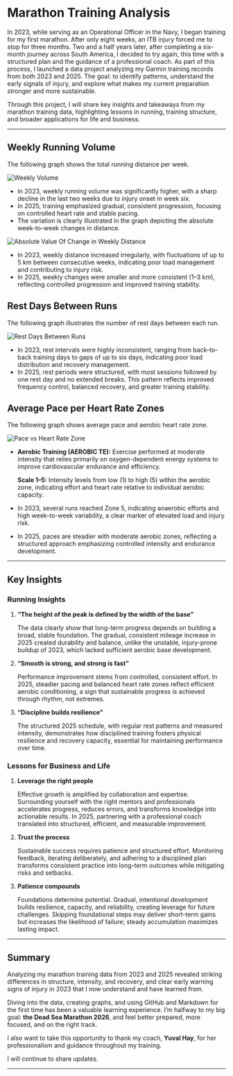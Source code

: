 
# Marathon Training Analysis

In 2023, while serving as an Operational Officer in the Navy, I began training for my first marathon. 
After only eight weeks, an ITB injury forced me to stop for three months.
Two and a half years later, after completing a six-month journey across South America, I decided to try again, this time with a structured plan and the guidance of a professional coach.
As part of this process, I launched a data project analyzing my Garmin training records from both 2023 and 2025. The goal: to identify patterns, understand the early signals of injury, and explore what makes my current preparation stronger and more sustainable.

Through this project, I will share key insights and takeaways from my marathon training data, highlighting lessons in running, training structure, and broader applications for life and business.

---

##  Weekly Running Volume
The following graph shows the total running distance per week.

![Weekly Volume](https://github.com/user-attachments/assets/10ca4834-0a9b-40bf-bb52-4cf61964765e)

- In 2023, weekly running volume was significantly higher, with a sharp decline in the last two weeks due to injury onset in week six.
- In 2025, training emphasized gradual, consistent progression, focusing on controlled heart rate and stable pacing.
- The variation is clearly illustrated in the graph depicting the absolute week-to-week changes in distance.

![Absolute Value Of Change in Weekly Distance](https://github.com/user-attachments/assets/aadbb38b-45d7-42fe-8870-e96a1b9fa7a7)

- In 2023, weekly distance increased irregularly, with fluctuations of up to 5 km between consecutive weeks, indicating poor load management and contributing to injury risk.
- In 2025, weekly changes were smaller and more consistent (1–3 km), reflecting controlled progression and improved training stability.

##  Rest Days Between Runs
The following graph illustrates the number of rest days between each run.

![Rest Days Between Runs](https://github.com/user-attachments/assets/b9b069ce-7176-4dd5-af73-e597b1bc5f06)


- In 2023, rest intervals were highly inconsistent, ranging from back-to-back training days to gaps of up to six days, indicating poor load distribution and recovery management.
- In 2025, rest periods were structured, with most sessions followed by one rest day and no extended breaks. This pattern reflects improved frequency control, balanced recovery, and greater training stability.

##  Average Pace per Heart Rate Zones
The following graph shows average pace and aerobic heart rate zone.

![Pace vs Heart Rate Zone](https://github.com/user-attachments/assets/c6a81eed-73de-4f1d-af9d-7711856fbc11)

- **Aerobic Training (AEROBIC TE):** Exercise performed at moderate intensity that relies primarily on oxygen-dependent energy systems to improve cardiovascular endurance and efficiency.

  **Scale 1–5:** Intensity levels from low (1) to high (5) within the aerobic zone, indicating effort and heart rate relative to individual aerobic capacity.
- In 2023, several runs reached Zone 5, indicating anaerobic efforts and high week-to-week variability, a clear marker of elevated load and injury risk.
- In 2025, paces are steadier with moderate aerobic zones, reflecting a structured approach emphasizing controlled intensity and endurance development.
---

##  Key Insights
### Running Insights
1. **“The height of the peak is defined by the width of the base”**
    
   The data clearly show that long-term progress depends on building a broad, stable foundation. The gradual, consistent mileage increase in 2025 created durability and balance, unlike the unstable, injury-prone buildup       of 2023, which lacked sufficient aerobic base development.
   
2. **“Smooth is strong, and strong is fast”**
   
   Performance improvement stems from controlled, consistent effort. In 2025, steadier pacing and balanced heart rate zones reflect efficient aerobic conditioning, a sign that sustainable progress is achieved through
   rhythm, not extremes.
   
3. **“Discipline builds resilience”**
   
   The structured 2025 schedule, with regular rest patterns and measured intensity, demonstrates how disciplined training fosters physical resilience and recovery capacity, essential for maintaining performance over time.

### Lessons for Business and Life
1. **Leverage the right people**
   
    Effective growth is amplified by collaboration and expertise. Surrounding yourself with the right mentors and professionals accelerates progress, reduces errors, and transforms knowledge into actionable results. In
    2025, partnering with a professional coach translated into structured, efficient, and measurable improvement.

3. **Trust the process**
   
    Sustainable success requires patience and structured effort. Monitoring feedback, iterating deliberately, and adhering to a disciplined plan transforms consistent practice into long-term outcomes while mitigating risks
    and setbacks.

3. **Patience compounds**
   
   Foundations determine potential. Gradual, intentional development builds resilience, capacity, and reliability, creating leverage for future challenges. Skipping foundational steps may deliver short-term gains but
   increases the likelihood of failure; steady accumulation maximizes lasting impact.
 
---

##  Summary
Analyzing my marathon training data from 2023 and 2025 revealed striking differences in structure, intensity, and recovery, and clear early warning signs of injury in 2023 that I now understand and have learned from.

Diving into the data, creating graphs, and using GitHub and Markdown for the first time has been a valuable learning experience. I’m halfway to my big goal: **the Dead Sea Marathon 2026**, and feel better prepared, more focused, and on the right track.

I also want to take this opportunity to thank my coach, **Yuval Hay**, for her professionalism and guidance throughout my training.

I will continue to share updates.

---
